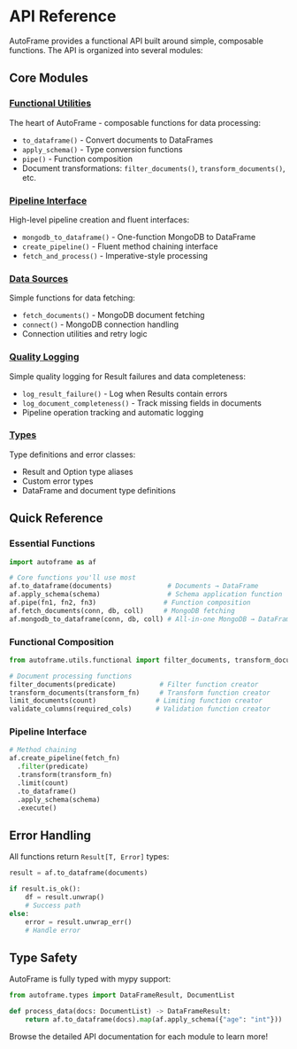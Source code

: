# API Reference

AutoFrame provides a functional API built around simple, composable functions. The API is organized into several modules:

## Core Modules

### [Functional Utilities](functional.md)
The heart of AutoFrame - composable functions for data processing:

- `to_dataframe()` - Convert documents to DataFrames
- `apply_schema()` - Type conversion functions  
- `pipe()` - Function composition
- Document transformations: `filter_documents()`, `transform_documents()`, etc.

### [Pipeline Interface](pipeline.md)  
High-level pipeline creation and fluent interfaces:

- `mongodb_to_dataframe()` - One-function MongoDB to DataFrame
- `create_pipeline()` - Fluent method chaining interface
- `fetch_and_process()` - Imperative-style processing

### [Data Sources](sources.md)
Simple functions for data fetching:

- `fetch_documents()` - MongoDB document fetching
- `connect()` - MongoDB connection handling
- Connection utilities and retry logic

### [Quality Logging](quality.md)
Simple quality logging for Result failures and data completeness:

- `log_result_failure()` - Log when Results contain errors
- `log_document_completeness()` - Track missing fields in documents
- Pipeline operation tracking and automatic logging

### [Types](types.md)
Type definitions and error classes:

- Result and Option type aliases
- Custom error types  
- DataFrame and document type definitions

## Quick Reference

### Essential Functions

```python
import autoframe as af

# Core functions you'll use most
af.to_dataframe(documents)              # Documents → DataFrame
af.apply_schema(schema)                 # Schema application function  
af.pipe(fn1, fn2, fn3)                 # Function composition
af.fetch_documents(conn, db, coll)     # MongoDB fetching
af.mongodb_to_dataframe(conn, db, coll) # All-in-one MongoDB → DataFrame
```

### Functional Composition

```python
from autoframe.utils.functional import filter_documents, transform_documents

# Document processing functions
filter_documents(predicate)           # Filter function creator
transform_documents(transform_fn)     # Transform function creator  
limit_documents(count)               # Limiting function creator
validate_columns(required_cols)      # Validation function creator
```

### Pipeline Interface

```python
# Method chaining
af.create_pipeline(fetch_fn)
  .filter(predicate)
  .transform(transform_fn) 
  .limit(count)
  .to_dataframe()
  .apply_schema(schema)
  .execute()
```

## Error Handling

All functions return `Result[T, Error]` types:

```python
result = af.to_dataframe(documents)

if result.is_ok():
    df = result.unwrap()
    # Success path
else:
    error = result.unwrap_err()
    # Handle error
```

## Type Safety

AutoFrame is fully typed with mypy support:

```python
from autoframe.types import DataFrameResult, DocumentList

def process_data(docs: DocumentList) -> DataFrameResult:
    return af.to_dataframe(docs).map(af.apply_schema({"age": "int"}))
```

Browse the detailed API documentation for each module to learn more!